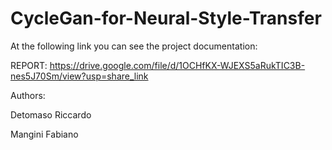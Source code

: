 # CycleGan-for-Neural-Style-Transfer

At the following link you can see the project documentation:

REPORT: https://drive.google.com/file/d/1OCHfKX-WJEXS5aRukTIC3B-nes5J70Sm/view?usp=share_link




Authors: 

Detomaso Riccardo

Mangini Fabiano

